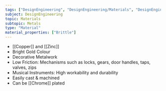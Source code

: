 ```yaml
---
tags: ["DesignEngineering", "DesignEngineering/Materials", "DesignEngineering/Materials/Metals", "DesignEngineering/Materials/Metals/Materials"]
subject: DesignEngineering
topic: Materials
subtopic: Metals
type: "Material"
material_properties: ["Brittle"]
---
```

 
 - [[Copper]] and [[Zinc]]
 - Bright Gold Colour
 - Decorative Metalwork
 - Low Friction: Mechanisms such as locks, gears, door handles, taps, valves, zips
 - Musical Instruments: High workability and durability
 - Easily cast & machined
 - Can be [[Chrome]] plated